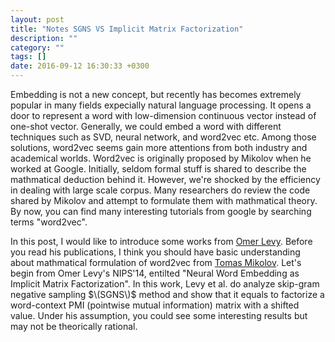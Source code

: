 ```yaml
---
layout: post
title: "Notes SGNS VS Implicit Matrix Factorization"
description: ""
category: ""
tags: []
date: 2016-09-12 16:30:33 +0300
---
```


Embedding is not a new concept, but recently has becomes extremely popular in many fields expecially natural language processing. It opens a door to represent a word with low-dimension continuous vector instead of one-shot vector. Generally, we could embed a word with different techniques such as SVD, neural network, and word2vec etc. Among those solutions, word2vec seems gain more attentions from both industry and academical worlds. Word2vec is originally proposed by Mikolov when he worked at Google. Initially, seldom formal stuff is shared to describe the mathmatical deduction behind it. However, we're shocked by the efficiency in dealing with large scale corpus. Many researchers do review the code shared by Mikolov and attempt to formulate them with mathmatical theory. By now, you can find many interesting tutorials from google by searching terms "word2vec". 

In this post, I would like to introduce some works from [Omer Levy](https://levyomer.wordpress.com/). Before you read his publications, I think you should have basic understanding about mathmatical formulation of word2vec from [Tomas Mikolov](https://papers.nips.cc/paper/5021-distributed-representations-of-words-and-phrases-and-their-compositionality.pdf). Let's begin from Omer Levy's NIPS'14, entilted "Neural Word Embedding as Implicit Matrix Factorization". In this work, Levy et al. do analyze skip-gram negative sampling $\(SGNS\)$ method and show that it equals to factorize a word-context PMI (pointwise mutual information) matrix with a shifted value. Under his assumption, you could see some interesting results but may not be theorically rational. 



